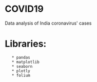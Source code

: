 # COVID19
Data analysis of India coronavirus' cases

# Libraries:
       * pandas 
       * matplotlib
       * seaborn 
       * plotly
       * folium

